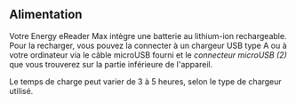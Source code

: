 ## Alimentation 

Votre Energy eReader Max intègre une batterie au lithium-ion rechargeable. Pour la recharger, vous pouvez la connecter à un chargeur USB type A ou à votre ordinateur via le câble microUSB fourni et le *connecteur microUSB (2)* que vous trouverez sur la partie inférieure de l'appareil.

Le temps de charge peut varier de 3 à 5 heures, selon le type de chargeur utilisé.
